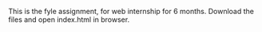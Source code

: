 This is the fyle assignment, for web internship for 6 months. 
Download the files and open index.html in browser. 
